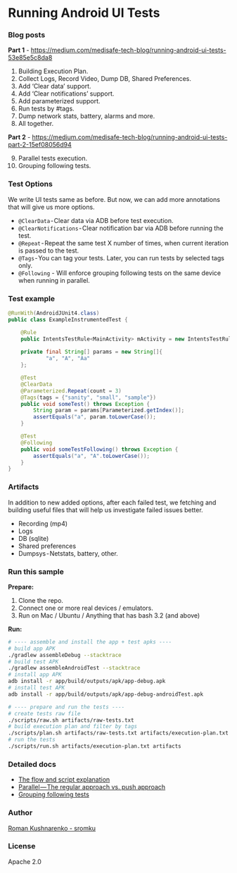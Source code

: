 # Running Android UI Tests

### Blog posts 

**Part 1** - https://medium.com/medisafe-tech-blog/running-android-ui-tests-53e85e5c8da8

1. Building Execution Plan.
2. Collect Logs, Record Video, Dump DB, Shared Preferences.
3. Add ‘Clear data’ support.
4. Add ‘Clear notifications’ support.
5. Add parameterized support.
6. Run tests by #tags.
7. Dump network stats, battery, alarms and more.
8. All together.

**Part 2** - https://medium.com/medisafe-tech-blog/running-android-ui-tests-part-2-15ef08056d94

9. Parallel tests execution.
10. Grouping following tests. 

### Test Options
We write UI tests same as before. But now, we can add more annotations that will give us more options. 

- `@ClearData` - Clear data via ADB before test execution.
- `@ClearNotifications` - Clear notification bar via ADB before running the test.
- `@Repeat` - Repeat the same test X number of times, when current iteration is passed to the test.
- `@Tags` - You can tag your tests. Later, you can run tests by selected tags only.
- `@Following` - Will enforce grouping following tests on the same device when running in parallel.

### Test example

```java
@RunWith(AndroidJUnit4.class)
public class ExampleInstrumentedTest {

    @Rule
    public IntentsTestRule<MainActivity> mActivity = new IntentsTestRule<>(MainActivity.class);
        
    private final String[] params = new String[]{
            "a", "A", "Aa"
    };

    @Test
    @ClearData
    @Parameterized.Repeat(count = 3)
    @Tags(tags = {"sanity", "small", "sample"})
    public void someTest() throws Exception {
        String param = params[Parameterized.getIndex()];
        assertEquals("a", param.toLowerCase());
    }

    @Test
    @Following
    public void someTestFollowing() throws Exception {
        assertEquals("a", "A".toLowerCase());
    }
}
```

### Artifacts

In addition to new added options, after each failed test, we fetching and building useful files that will help us investigate failed issues better.

- Recording (mp4)
- Logs
- DB (sqlite)
- Shared preferences
- Dumpsys - Netstats, battery, other.


### Run this sample

**Prepare:** <br>
1. Clone the repo.
2. Connect one or more real devices / emulators. <br>
3. Run on Mac / Ubuntu / Anything that has bash 3.2 (and above)

**Run:**
```bash
# ---- assemble and install the app + test apks ----
# build app APK
./gradlew assembleDebug --stacktrace
# build test APK
./gradlew assembleAndroidTest --stacktrace
# install app APK
adb install -r app/build/outputs/apk/app-debug.apk
# install test APK
adb install -r app/build/outputs/apk/app-debug-androidTest.apk

# ---- prepare and run the tests ----
# create tests raw file
./scripts/raw.sh artifacts/raw-tests.txt
# build execution plan and filter by tags
./scripts/plan.sh artifacts/raw-tests.txt artifacts/execution-plan.txt
# run the tests
./scripts/run.sh artifacts/execution-plan.txt artifacts
```

### Detailed docs

- [The flow and script explanation](docs/Script.md)
- [Parallel — The regular approach vs. push approach](docs/Parallel.md)
- [Grouping following tests](docs/Following.md)


### Author

[Roman Kushnarenko - sromku](https://github.com/sromku)

### License
Apache 2.0
